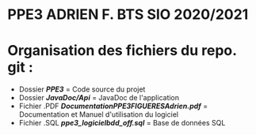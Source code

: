 # PPE3 ADRIEN F. BTS SIO 2020/2021

# **Organisation des fichiers du repo. git :**

  - Dossier ***PPE3*** = Code source du projet
  - Dossier ***JavaDoc/Api*** = JavaDoc de l'application 
  - Fichier .PDF ***DocumentationPPE3FIGUERESAdrien.pdf*** = Documentation et Manuel d'utilisation du logiciel
  - Fichier .SQL ***ppe3_logicielbdd_off.sql*** = Base de données SQL

